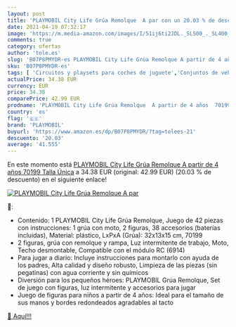 ```yaml
---
layout: post
title: 'PLAYMOBIL City Life Grúa Remolque  A par con un 20.03 % de descuento'
date: 2021-04-19 07:32:17
image: 'https://m.media-amazon.com/images/I/51ij6ti2JDL._SL500_._SL400_.jpg'
comments: true
category: ofertas
author: 'tole.es'
slug: 'B07P8PMYDR-es PLAYMOBIL City Life Grúa Remolque A partir de 4 años 70199...'
sku: 'B07P8PMYDR-es'
tags: [ 'Circuitos y playsets para coches de juguete','Conjuntos de vehículos de motor para niños','Juguetes','Juguetes y juegos','Muñecos y figuras','Vehículos de juguete para niños','playmobil', ]
actualPrice: 34.38 EUR
currency: EUR
price: 34.38
comparePrice: 42.99 EUR
prodname: 'PLAYMOBIL City Life Grúa Remolque  A partir de 4 años  70199   Talla Única'
country: 'es'
flag: '🇪🇸'
brand: 'PLAYMOBIL'
buyurl: 'https://www.amazon.es/dp/B07P8PMYDR/?tag=tolees-21'
descuento: '20.03'
average: '41.555'
---
```


En este momento está [PLAYMOBIL City Life Grúa Remolque  A partir de 4 años  70199   Talla Única](https://www.amazon.es/dp/B07P8PMYDR/?tag=tolees-21) a 34.38 EUR (original: 42.99 EUR) (20.03 %  de descuento) en el siguiente enlace!

[![PLAYMOBIL City Life Grúa Remolque  A par](https://m.media-amazon.com/images/I/51ij6ti2JDL._SL500_._SL400_.jpg)](https://www.amazon.es/dp/B07P8PMYDR/?tag=tolees-21)

🔎:

- Contenido: 1 PLAYMOBIL City Life Grúa Remolque, Juego de 42 piezas con instrucciones: 1 grúa con moto, 2 figuras, 38 accesorios (baterías incluidas), Material: plástico, LxPxA (Grúa): 32x13x15 cm, 70199
- 2 figuras, grúa con remolque y rampa, Luz intermitente de trabajo, Moto, Techo desmontable, Compatible con el módulo RC (6914)
- Para jugar a diario: Incluye instrucciones para montarlo con ayuda de los padres, Alta calidad y diseño robusto, Limpieza de las piezas (sin pegatinas) con agua corriente y sin químicos
- Diversión para los pequeños héroes: PLAYMOBIL Grúa Remolque, Set de juego con figuras, luz intermitente y accesorios para jugar
- Juego de figuras para niños a partir de 4 años: Ideal para el tamaño de sus manos y bordes redondeados agradables al tacto

[🛒 Aquí!!!](https://www.amazon.es/dp/B07P8PMYDR/?tag=tolees-21)
